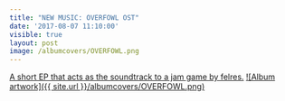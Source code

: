 ```yaml
---
title: "NEW MUSIC: OVERFOWL OST"
date: '2017-08-07 11:10:00'
visible: true
layout: post
image: /albumcovers/OVERFOWL.png
---
```

[A short EP that acts as the soundtrack to a jam game by felres.][thing-link]
[![Album artwork]({{ site.url }}/albumcovers/OVERFOWL.png)][thing-link]

[thing-link]: https://alekfleischer.bandcamp.com/album/overfowl-ost
